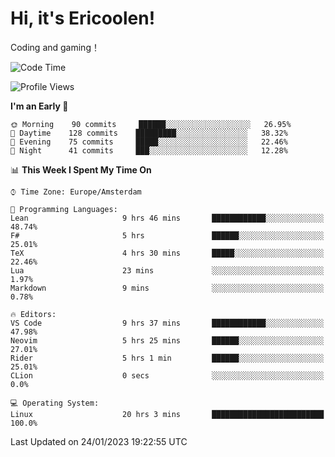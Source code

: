 # Hi, it's Ericoolen!
Coding and gaming！

<!--START_SECTION:waka-->
![Code Time](http://img.shields.io/badge/Code%20Time-647%20hrs%2037%20mins-blue)

![Profile Views](http://img.shields.io/badge/Profile%20Views-0-blue)

**I'm an Early 🐤** 

```text
🌞 Morning    90 commits     ██████░░░░░░░░░░░░░░░░░░░   26.95% 
🌆 Daytime    128 commits    █████████░░░░░░░░░░░░░░░░   38.32% 
🌃 Evening    75 commits     █████░░░░░░░░░░░░░░░░░░░░   22.46% 
🌙 Night      41 commits     ███░░░░░░░░░░░░░░░░░░░░░░   12.28%

```


📊 **This Week I Spent My Time On** 

```text
⌚︎ Time Zone: Europe/Amsterdam

💬 Programming Languages: 
Lean                     9 hrs 46 mins       ████████████░░░░░░░░░░░░░   48.74% 
F#                       5 hrs               ██████░░░░░░░░░░░░░░░░░░░   25.01% 
TeX                      4 hrs 30 mins       █████░░░░░░░░░░░░░░░░░░░░   22.46% 
Lua                      23 mins             ░░░░░░░░░░░░░░░░░░░░░░░░░   1.97% 
Markdown                 9 mins              ░░░░░░░░░░░░░░░░░░░░░░░░░   0.78%

🔥 Editors: 
VS Code                  9 hrs 37 mins       ████████████░░░░░░░░░░░░░   47.98% 
Neovim                   5 hrs 25 mins       ██████░░░░░░░░░░░░░░░░░░░   27.01% 
Rider                    5 hrs 1 min         ██████░░░░░░░░░░░░░░░░░░░   25.01% 
CLion                    0 secs              ░░░░░░░░░░░░░░░░░░░░░░░░░   0.0%

💻 Operating System: 
Linux                    20 hrs 3 mins       █████████████████████████   100.0%

```


 Last Updated on 24/01/2023 19:22:55 UTC
<!--END_SECTION:waka-->

